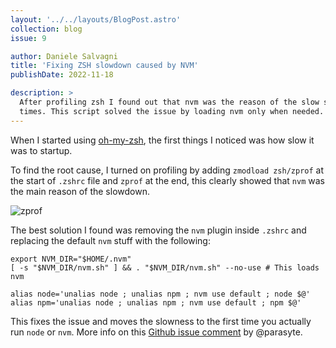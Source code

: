```yaml
---
layout: '../../layouts/BlogPost.astro'
collection: blog
issue: 9

author: Daniele Salvagni
title: 'Fixing ZSH slowdown caused by NVM'
publishDate: 2022-11-18

description: >
  After profiling zsh I found out that nvm was the reason of the slow startup
  times. This script solved the issue by loading nvm only when needed.
---
```


When I started using [oh-my-zsh](https://github.com/ohmyzsh/ohmyzsh), the first
things I noticed was how slow it was to startup.

To find the root cause, I turned on profiling by adding `zmodload zsh/zprof` at
the start of `.zshrc` file and `zprof` at the end, this clearly showed that
`nvm` was the main reason of the slowdown.

![zprof](/assets/img/content/009/zprof.png)

The best solution I found was removing the `nvm` plugin inside `.zshrc` and
replacing the default `nvm` stuff with the following:

```shell
export NVM_DIR="$HOME/.nvm"
[ -s "$NVM_DIR/nvm.sh" ] && . "$NVM_DIR/nvm.sh" --no-use # This loads nvm

alias node='unalias node ; unalias npm ; nvm use default ; node $@'
alias npm='unalias node ; unalias npm ; nvm use default ; npm $@'
```

This fixes the issue and moves the slowness to the first time you actually run
`node` or `nvm`. More info on this
[Github issue comment](https://github.com/nvm-sh/nvm/issues/539#issuecomment-245791291)
by @parasyte.
